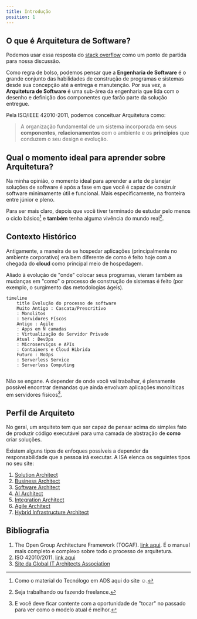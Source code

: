 ```yaml
---
title: Introdução
position: 1
---
```


## O que é Arquitetura de Software?

Podemos usar essa resposta do [stack overflow](https://pt.stackoverflow.com/questions/25403/qual-a-diferen%c3%a7a-de-arquitetura-e-engenharia-de-software) como um ponto de partida para nossa discussão.

Como regra de bolso, podemos pensar que a **Engenharia de Software** é o grande conjunto das habilidades de construção de programas e sistemas desde sua concepção até a entrega e manutenção. Por sua vez, a **Arquitetura de Software** é uma sub-área da engenharia que lida com o desenho e definição dos componentes que farão parte da solução entregue.

Pela ISO/IEEE 42010-2011, podemos conceituar Arquitetura como:

> A organização fundamental de um sistema incorporada em seus **componentes**, **relacionamentos** com o ambiente e os **princípios** que conduzem o seu design e evolução.

## Qual o momento ideal para aprender sobre Arquitetura?

Na minha opinião, o momento ideal para aprender a arte de planejar soluções de software é após a fase em que você é capaz de construir software minimamente útil e funcional. Mais especificamente, na fronteira entre júnior e pleno.

Para ser mais claro, depois que você tiver terminado de estudar pelo menos o ciclo básico[^1] e **também** tenha alguma vivência do mundo real[^2].

## Contexto Histórico

Antigamente, a maneira de se hospedar aplicações (principalmente no ambiente corporativo) era bem diferente de como é feito hoje com a chegada do **cloud** como principal meio de hospedagem.

Aliado à evolução de "onde" colocar seus programas, vieram também as mudanças em "como" o processo de construção de sistemas é feito (por exemplo, o surgimento das metodologias ágeis).

```mermaid
timeline
	title Evolução do processo de software
	Muito Antigo : Cascata/Prescritivo
	: Monolitos
	: Servidores Físcos
	Antigo : Agile
	: Apps em N camadas
	: Virtualização de Servidor Privado
	Atual : DevOps
	: Microserviços e APIs
	: Containers e Cloud Hibrida
	Futuro : NoOps
	: Serverless Service
	: Serverless Computing
	
```

Não se engane. A depender de onde você vai trabalhar, é plenamente possível encontrar demandas que ainda envolvam aplicações monolíticas em servidores físicos[^3].

## Perfil de Arquiteto

No geral, um arquiteto tem que ser capaz de pensar acima do simples fato de produzir código executável para uma camada de abstração de **como** criar soluções.

Existem alguns tipos de enfoques possíveis a depender da responsabilidade que a pessoa irá executar. A ISA elenca os seguintes tipos no seu site:
1. [Solution Architect](https://www.iasaglobal.org/solution-architecture/)
2. [Business Architect](https://www.iasaglobal.org/business-architecture/)
3. [Software Architect](https://www.iasaglobal.org/software-architecture/)
4. [AI Architect](https://www.iasaglobal.org/ai-architecture/)
5. [Integration Architect](https://www.iasaglobal.org/integration-architecture/)
6. [Agile Architect](https://www.iasaglobal.org/agile-architecture/)
7. [Hybrid Infrastructure Architect](https://www.iasaglobal.org/hybrid-infrastructure/)

## Bibliografia

1. The Open Group Architecture Framework (TOGAF). [link aqui](https://archive.org/details/togaf9.2/mode/2up). É o manual mais completo e complexo sobre todo o processo de arquitetura.
2. ISO 42010/2011. [link aqui](https://cdn.standards.iteh.ai/samples/50508/ec3d9367f48e4b28a7ac8dddaeca5a3f/ISO-IEC-IEEE-42010-2011.pdf)
3. [Site da Global IT Architects Association](https://iasaglobal.org/)

[^1]: Como o material do Tecnólogo em ADS aqui do site ☺️.

[^2]: Seja trabalhando ou fazendo freelance.

[^3]: E você deve ficar contente com a oportunidade de "tocar" no passado para ver como o modelo atual é melhor.
